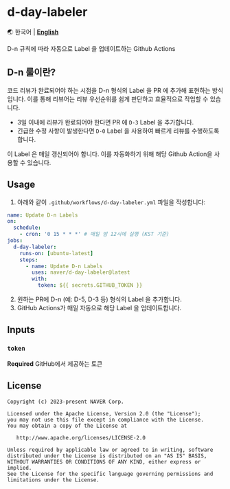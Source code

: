 # d-day-labeler

🌏 한국어 | [**English**](README.en.md)

D-n 규칙에 따라 자동으로 Label 을 업데이트하는 Github Actions

## D-n 룰이란?

코드 리뷰가 완료되어야 하는 시점을 D-n 형식의 Label 을 PR 에 추가해 표현하는 방식입니다.
이를 통해 리뷰어는 리뷰 우선순위를 쉽게 판단하고 효율적으로 작업할 수 있습니다.

- 3일 이내에 리뷰가 완료되어야 한다면 PR 에 `D-3` Label 을 추가합니다.
- 긴급한 수정 사항이 발생한다면 `D-0` Label 을 사용하여 빠르게 리뷰를 수행하도록 합니다.

이 Label 은 매일 갱신되어야 합니다. 이를 자동화하기 위해 해당 Github Action을 사용할 수 있습니다.

## Usage

1. 아래와 같이 `.github/workflows/d-day-labeler.yml` 파일을 작성합니다:
```yml
name: Update D-n Labels
on:
  schedule:
    - cron: '0 15 * * *' # 매일 밤 12시에 실행 (KST 기준)
jobs:
  d-day-labeler:
    runs-on: [ubuntu-latest]
    steps:
      - name: Update D-n Labels
        uses: naver/d-day-labeler@latest
        with:
          token: ${{ secrets.GITHUB_TOKEN }}
```

2. 원하는 PR에 D-n (예: D-5, D-3 등) 형식의 Label 을 추가합니다.
3. GitHub Actions가 매일 자동으로 해당 Label 을 업데이트합니다.

## Inputs

### `token`

**Required** GitHub에서 제공하는 토큰

## License
```
Copyright (c) 2023-present NAVER Corp.

Licensed under the Apache License, Version 2.0 (the "License");
you may not use this file except in compliance with the License.
You may obtain a copy of the License at

   http://www.apache.org/licenses/LICENSE-2.0

Unless required by applicable law or agreed to in writing, software
distributed under the License is distributed on an "AS IS" BASIS,
WITHOUT WARRANTIES OR CONDITIONS OF ANY KIND, either express or implied.
See the License for the specific language governing permissions and
limitations under the License.
```

